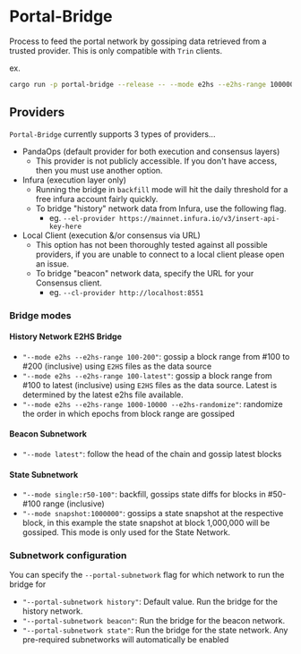 # Portal-Bridge

Process to feed the portal network by gossiping data retrieved from a trusted provider. This is only compatible with `Trin` clients.

ex.
```sh
cargo run -p portal-bridge --release -- --mode e2hs --e2hs-range 100000-2000000
```

## Providers

`Portal-Bridge` currently supports 3 types of providers...

- PandaOps (default provider for both execution and consensus layers)
  - This provider is not publicly accessible. If you don't have access, then you must use another option.
- Infura (execution layer only)
  - Running the bridge in `backfill` mode will hit the daily threshold for a free infura account fairly quickly.
  - To bridge "history" network data from Infura, use the following flag.
	- eg. `--el-provider https://mainnet.infura.io/v3/insert-api-key-here`
- Local Client (execution &/or consensus via URL)
  - This option has not been thoroughly tested against all possible providers, if you are unable to connect to a local client please open an issue.
  - To bridge "beacon" network data, specify the URL for your Consensus client.
	- eg. `--cl-provider http://localhost:8551`

### Bridge modes

#### History Network E2HS Bridge

- `"--mode e2hs --e2hs-range 100-200"`: gossip a block range from #100 to #200 (inclusive) using `E2HS` files as the data source
- `"--mode e2hs --e2hs-range 100-latest"`: gossip a block range from #100 to latest (inclusive) using `E2HS` files as the data source. Latest is determined by the latest e2hs file available.
- `"--mode e2hs --e2hs-range 1000-10000 --e2hs-randomize"`: randomize the order in which epochs from block range are gossiped

#### Beacon Subnetwork

- `"--mode latest"`: follow the head of the chain and gossip latest blocks

#### State Subnetwork

- `"--mode single:r50-100"`: backfill, gossips state diffs for blocks in #50-#100 range (inclusive)
- `"--mode snapshot:1000000"`: gossips a state snapshot at the respective block, in this example the state snapshot at block 1,000,000 will be gossiped. This mode is only used for the State Network.


### Subnetwork configuration

You can specify the `--portal-subnetwork` flag for which network to run the bridge for
- `"--portal-subnetwork history"`: Default value. Run the bridge for the history network.
- `"--portal-subnetwork beacon"`: Run the bridge for the beacon network.
- `"--portal-subnetwork state"`: Run the bridge for the state network.
Any pre-required subnetworks will automatically be enabled
